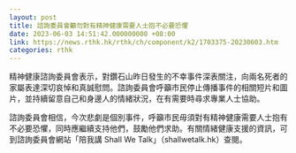 ```yaml
---
layout: post
title: 諮詢委員會籲勿對有精神健康需要人士抱不必要恐懼
date: 2023-06-03 14:51:42.000000000 +08:00
link: https://news.rthk.hk/rthk/ch/component/k2/1703375-20230603.htm
categories: rthk
---
```


精神健康諮詢委員會表示，對鑽石山昨日發生的不幸事件深表關注，向兩名死者的家屬表達深切哀悼和真誠慰問。諮詢委員會呼籲市民停止傳播事件的相關短片和圖片，並持續留意自己和身邊人的情緒狀況，在有需要時尋求專業人士協助。

諮詢委員會相信，今次悲劇是個別事件，呼籲市民毋須對有精神健康需要人士抱有不必要恐懼，同時應繼續支持他們，鼓勵他們求助。有關情緒健康支援的資訊，可到諮詢委員會網站「陪我講 Shall We Talk」（shallwetalk.hk）查閱。

　　
